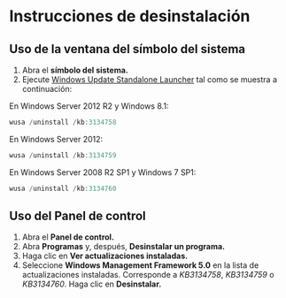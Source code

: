 # Instrucciones de desinstalación

## Uso de la ventana del símbolo del sistema
1.  Abra el **símbolo del sistema.**
2.  Ejecute [Windows Update Standalone Launcher](https://support.microsoft.com/en-us/kb/934307) tal como se muestra a continuación:

En Windows Server 2012 R2 y Windows 8.1:
```powershell
wusa /uninstall /kb:3134758
```
En Windows Server 2012:
```powershell
wusa /uninstall /kb:3134759
```
En Windows Server 2008 R2 SP1 y Windows 7 SP1:
```powershell
wusa /uninstall /kb:3134760
```

## Uso del Panel de control
1.  Abra el **Panel de control.**
2.  Abra **Programas** y, después, **Desinstalar un programa.**
3.  Haga clic en **Ver actualizaciones instaladas.**
4.  Seleccione **Windows Management Framework 5.0** en la lista de actualizaciones instaladas. Corresponde a *KB3134758*, *KB3134759* o *KB3134760*. Haga clic en **Desinstalar.**
<!--HONumber=Mar16_HO2-->
